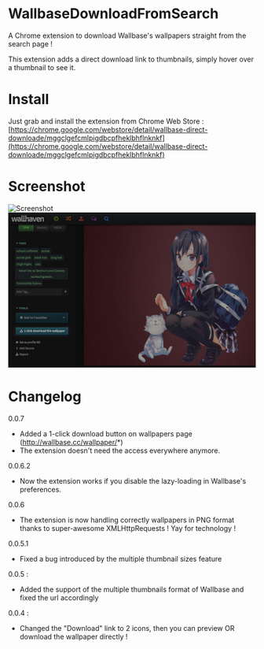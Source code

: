 WallbaseDownloadFromSearch
==========================

A Chrome extension to download Wallbase's wallpapers straight from the search page !

This extension adds a direct download link to thumbnails, simply hover over a thumbnail to see it.

Install
==========================

Just grab and install the extension from Chrome Web Store :
[https://chrome.google.com/webstore/detail/wallbase-direct-downloade/mggclgefcmlpigdbcpfheklbhflnknkf](https://chrome.google.com/webstore/detail/wallbase-direct-downloade/mggclgefcmlpigdbcpfheklbhflnknkf)

Screenshot
==========================
![Screenshot](screen.png)
![Screenshot](1-click.jpg)


Changelog
==========================

0.0.7
- Added a 1-click download button on wallpapers page (http://wallbase.cc/wallpaper/*)
- The extension doesn't need the access everywhere anymore.

0.0.6.2
- Now the extension works if you disable the lazy-loading in Wallbase's preferences.

0.0.6
- The extension is now handling correctly wallpapers in PNG format thanks to super-awesome XMLHttpRequests ! Yay for technology !

0.0.5.1
- Fixed a bug introduced by the multiple thumbnail sizes feature

0.0.5 : 
- Added the support of the multiple thumbnails format of Wallbase and fixed the url accordingly

0.0.4 : 
- Changed the "Download" link to 2 icons, then you can preview OR download the wallpaper directly !


